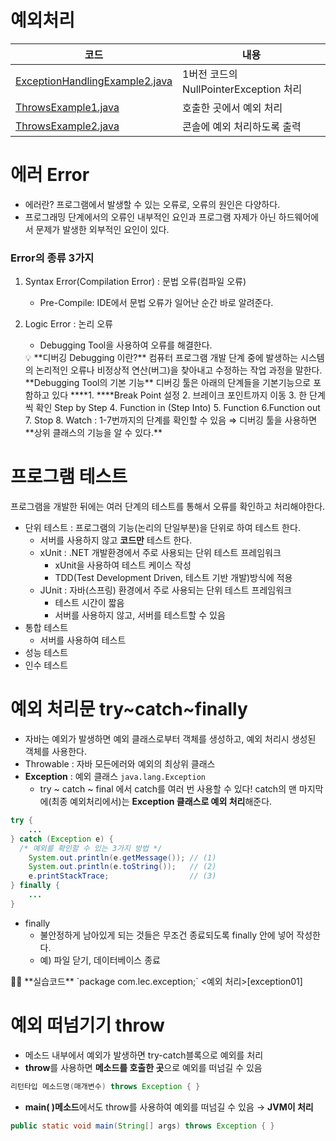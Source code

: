 # 예외처리

| 코드 | 내용 |
| ------ | ------ |
| [ExceptionHandlingExample2.java][src01] | 1버전 코드의 NullPointerException 처리 |
| [ThrowsExample1.java][src02] | 호출한 곳에서 예외 처리 |
| [ThrowsExample2.java][src03] | 콘솔에 예외 처리하도록 출력 |

# 에러 Error

- 에러란? 프로그램에서 발생할 수 있는 오류로, 오류의 원인은 다양하다.
- 프로그래밍 단계에서의 오류인 내부적인 요인과 프로그램 자제가 아닌 하드웨어에서 문제가 발생한 외부적인 요인이 있다.

### Error의 종류 3가지

1. Syntax Error(Compilation Error) : 문법 오류(컴파일 오류)
    - Pre-Compile: IDE에서 문법 오류가 일어난 순간 바로 알려준다.
2. Logic Error : 논리 오류
    - Debugging Tool을 사용하여 오류를 해결한다.
    
    <aside>
    💡 **디버깅 Debugging 이란?**
    컴퓨터 프로그램 개발 단계 중에 발생하는 시스템의 논리적인 오류나 비정상적 연산(버그)을 찾아내고 수정하는 작업 과정을 말한다.
    **Debugging Tool의 기본 기능**
    디버깅 툴은 아래의 단계들을 기본기능으로 포함하고 있다
    ****1. ****Break Point 설정
    2. 브레이크 포인트까지 이동
    3. 한 단계씩 확인 Step by Step
    4. Function in (Step Into)
    5. Function
    6.Function out
    7. Stop
    8. Watch : 1-7번까지의 단계를 확인할 수 있음
    ⇒ 디버깅 툴을 사용하면 **상위 클래스의 기능을 알 수 있다.**
    
    </aside>
    

# 프로그램 테스트

프로그램을 개발한 뒤에는 여러 단계의 테스트를 통해서 오류를 확인하고 처리해야한다.

- 단위 테스트 : 프로그램의 기능(논리의 단일부분)을 단위로 하여 테스트 한다.
    - 서버를 사용하지 않고 **코드만** 테스트 한다.
    - xUnit : .NET 개발환경에서 주로 사용되는 단위 테스트 프레임워크
        - xUnit을 사용하여 테스트 케이스 작성
        - TDD(Test Development Driven, 테스트 기반 개발)방식에 적용
    - JUnit : 자바(스프링) 환경에서 주로 사용되는 단위 테스트 프레임워크
        - 테스트 시간이 짧음
        - 서버를 사용하지 않고, 서버를 테스트할 수 있음
- 통합 테스트
    - 서버를 사용하여 테스트
- 성능 테스트
- 인수 테스트

# 예외 처리문 try~catch~finally

- 자바는 예외가 발생하면 예외 클래스로부터 객체를 생성하고, 예외 처리시 생성된 객체를 사용한다.
- Throwable : 자바 모든에러와 예외의 최상위 클래스
- **Exception** : 예외 클래스 `java.lang.Exception`
    - try ~ catch ~ final 에서 catch를 여러 번 사용할 수 있다!
    catch의 맨 마지막에(최종 예외처리에서)는 **Exception 클래스로 예외 처리**해준다.

```java
try { 
	...
} catch (Exception e) {
  /* 예외를 확인할 수 있는 3가지 방법 */
	System.out.println(e.getMessage()); // (1)
	System.out.println(e.toString());   // (2)
	e.printStackTrace;                  // (3)
} finally {
	...
}
```

- finally
    - 불안정하게 남아있게 되는 것들은 무조건 종료되도록 finally 안에 넣어 작성한다.
    - 예) 파일 닫기, 데이터베이스 종료

<aside>
👩‍💻 **실습코드**
`package com.lec.exception;` <예외 처리>[exception01]

</aside>

# 예외 떠넘기기 throw

- 메소드 내부에서 예외가 발생하면 try-catch블록으로 예외를 처리
- **throw**를 사용하면 **메소드를 호출한 곳**으로 예외를 떠넘길 수 있음

```java
리턴타입 메소드명(매개변수) throws Exception { }
```

- **main( )메소드**에서도 throw를 사용하여 예외를 떠넘길 수 있음 → **JVM이 처리**

```java
public static void main(String[] args) throws Exception { }
```

[src01]: <https://github.com/kimg1623/java-study/blob/main/src/com/lec/exception/ExceptionHandlingExample2.java>
[src02]: <https://github.com/kimg1623/java-study/blob/main/src/com/lec/exception/ThrowsExample1.java>
[src03]: <https://github.com/kimg1623/java-study/blob/main/src/com/lec/exception/ThrowsExample2.java>
[exception01]: <https://github.com/kimg1623/java-study/tree/main/src/com/lec/exception>
